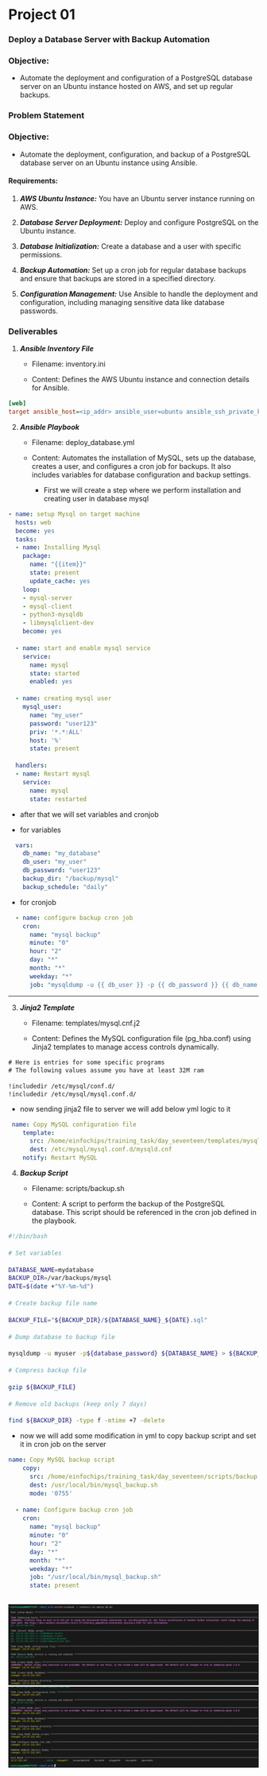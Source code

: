 # Project 01

### Deploy a Database Server with Backup Automation

### Objective: 
+ Automate the deployment and configuration of a PostgreSQL database server on an Ubuntu instance hosted on AWS, and set up regular backups.

### Problem Statement

### Objective: 

+ Automate the deployment, configuration, and backup of a PostgreSQL database server on an Ubuntu instance using Ansible.

#### Requirements:

1. ***AWS Ubuntu Instance:*** You have an Ubuntu server instance running on AWS.

2. ***Database Server Deployment:*** Deploy and configure PostgreSQL on the Ubuntu instance.

3. ***Database Initialization:*** Create a database and a user with specific permissions.

4. ***Backup Automation:*** Set up a cron job for regular database backups and ensure that backups are stored in a specified directory.

5. ***Configuration Management:*** Use Ansible to handle the deployment and configuration, including managing sensitive data like database passwords.

### Deliverables

1. ***Ansible Inventory File***
    
    + Filename: inventory.ini
    
    + Content: Defines the AWS Ubuntu instance and connection details for Ansible.

```ini
[web]
target ansible_host=<ip_addr> ansible_user=ubuntu ansible_ssh_private_key_file=/home/einfochips/.ssh/ansible-new.pem
```

2. ***Ansible Playbook***
    
    + Filename: deploy_database.yml
    
    + Content: Automates the installation of MySQL, sets up the database, creates a user, and configures a cron job for backups. It also includes variables for database configuration and backup settings.

        + First we will create a step where we perform installation and creating user in database mysql

```yml
- name: setup Mysql on target machine
  hosts: web
  become: yes
  tasks:
  - name: Installing Mysql
    package:
      name: "{{item}}"
      state: present
      update_cache: yes
    loop:
    - mysql-server
    - mysql-client
    - python3-mysqldb
    - libmysqlclient-dev
    become: yes

  - name: start and enable mysql service
    service:
      name: mysql
      state: started
      enabled: yes

  - name: creating mysql user
    mysql_user:
      name: "my_user"
      password: "user123"
      priv: '*.*:ALL'
      host: '%'
      state: present

  handlers:
  - name: Restart mysql
    service:
      name: mysql
      state: restarted
```

+  after that we will set variables and cronjob

+ for variables

```yml
  vars:
    db_name: "my_database"
    db_user: "my_user"
    db_password: "user123"
    backup_dir: "/backup/mysql"
    backup_schedule: "daily"
```

+ for cronjob

```yml
  - name: configure backup cron job
    cron:
      name: "mysql backup"
      minute: "0"
      hour: "2"
      day: "*"
      month: "*"
      weekday: "*"
      job: "mysqldump -u {{ db_user }} -p {{ db_password }} {{ db_name }} > {{ backup_dir }}/{{ db_name }}_{{ backup_schedule }}.sql"
```




<hr>

3. ***Jinja2 Template***
    
    + Filename: templates/mysql.cnf.j2
    
    + Content: Defines the MySQL configuration file (pg_hba.conf) using Jinja2 templates to manage access controls dynamically.

```jinja
# Here is entries for some specific programs
# The following values assume you have at least 32M ram

!includedir /etc/mysql/conf.d/
!includedir /etc/mysql/mysql.conf.d/
```

+ now sending jinja2 file to server we will add below yml logic to it

```yml
 name: Copy MySQL configuration file
    template:
      src: /home/einfochips/training_task/day_seventeen/templates/mysql.cnf.j2
      dest: /etc/mysql/mysql.conf.d/mysqld.cnf
    notify: Restart MySQL
```






4. ***Backup Script***
    
    + Filename: scripts/backup.sh
    
    + Content: A script to perform the backup of the PostgreSQL database. This script should be referenced in the cron job defined in the playbook.

```bash
#!/bin/bash

# Set variables

DATABASE_NAME=mydatabase
BACKUP_DIR=/var/backups/mysql
DATE=$(date +"%Y-%m-%d")

# Create backup file name

BACKUP_FILE="${BACKUP_DIR}/${DATABASE_NAME}_${DATE}.sql"

# Dump database to backup file

mysqldump -u myuser -p${database_password} ${DATABASE_NAME} > ${BACKUP_FILE}

# Compress backup file

gzip ${BACKUP_FILE}

# Remove old backups (keep only 7 days)

find ${BACKUP_DIR} -type f -mtime +7 -delete
```


+ now we will add some modification in yml to copy backup script and set it in cron job on the server

```yml
name: Copy MySQL backup script
    copy:
      src: /home/einfochips/training_task/day_seventeen/scripts/backup.sh
      dest: /usr/local/bin/mysql_backup.sh
      mode: '0755'

  - name: Configure backup cron job
    cron:
      name: "mysql backup"
      minute: "0"
      hour: "2"
      day: "*"
      month: "*"
      weekday: "*"
      job: "/usr/local/bin/mysql_backup.sh"
      state: present

```

##
<img src="output1.png">
<img src="output2.png">

